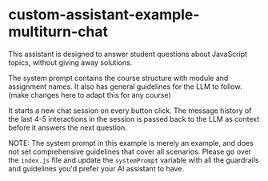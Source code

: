 # custom-assistant-example-multiturn-chat
This assistant is designed to answer student questions about JavaScript topics, without giving away solutions.

The system prompt contains the course structure with module and assignment names. It also has general guidelines for the LLM to follow. (make changes here to adapt this for any course)

It starts a new chat session on every button click.
The message history of the last 4-5 interactions in the session is passed back to the LLM as context before it answers the next question.

NOTE:
The system prompt in this example is merely an example, and does not set comprehensive guidelines that cover all scenarios.
Please go over the `index.js` file and update the `systemPrompt` variable with all the guardrails and guidelines you'd prefer your AI assistant to have.


